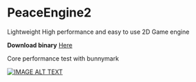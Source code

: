 # PeaceEngine2
Lightweight High performance and easy to use 2D Game engine


**Download binary**
[Here](https://github.com/peacedeveloper1/PeaceEngine2/releases/tag/2.01b)


Core performance test with bunnymark 

[![IMAGE ALT TEXT](https://cdn.discordapp.com/attachments/577971781252546561/822748728824823828/unknown.png)](http://www.youtube.com/watch?v=NCBJsfpKvFM "PeaceEngine2")
